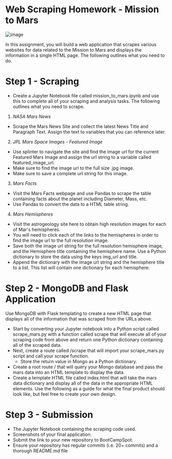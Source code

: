 # Web Scraping Homework - Mission to Mars

![image](https://user-images.githubusercontent.com/79106201/121795350-7701a080-cbd5-11eb-8320-89763c6925c1.png)

In this assignment, you will build a web application that scrapes various websites for data related to the Mission to Mars and displays the information in a single HTML page. The following outlines what you need to do.

# Step 1 - Scraping

- Create a Jupyter Notebook file called mission_to_mars.ipynb and use this to complete all of your scraping and analysis tasks. The following outlines what you need to scrape.

1. *NASA Mars News*

- Scrape the Mars News Site and collect the latest News Title and Paragraph Text. Assign the text to variables that you can reference later.

2. *JPL Mars Space Images - Featured Image*

- Use splinter to navigate the site and find the image url for the current Featured Mars Image and assign the url string to a variable called featured_image_url.
- Make sure to find the image url to the full size .jpg image.
- Make sure to save a complete url string for this image.

3. *Mars Facts*

- Visit the Mars Facts webpage and use Pandas to scrape the table containing facts about the planet including Diameter, Mass, etc.
- Use Pandas to convert the data to a HTML table string.

4. *Mars Hemispheres*

- Visit the astrogeology site here to obtain high resolution images for each of Mar's hemispheres.
- You will need to click each of the links to the hemispheres in order to find the image url to the full resolution image.
- Save both the image url string for the full resolution hemisphere image, and the Hemisphere title containing the hemisphere name. Use a Python dictionary to store the data using the keys img_url and title.
- Append the dictionary with the image url string and the hemisphere title to a list. This list will contain one dictionary for each hemisphere.

# Step 2 - MongoDB and Flask Application

Use MongoDB with Flask templating to create a new HTML page that displays all of the information that was scraped from the URLs above.

- Start by converting your Jupyter notebook into a Python script called scrape_mars.py with a function called scrape that will execute all of your scraping code from above and return one Python dictionary containing all of the scraped data.
- Next, create a route called /scrape that will import your scrape_mars.py script and call your scrape function.
  -   Store the return value in Mongo as a Python dictionary.
- Create a root route / that will query your Mongo database and pass the mars data into an HTML template to display the data.
- Create a template HTML file called index.html that will take the mars data dictionary and display all of the data in the appropriate HTML elements. Use the following as a guide for what the final product should look like, but feel free to create your own design.

# Step 3 - Submission

- The Jupyter Notebook containing the scraping code used.
- Screenshots of your final application.
- Submit the link to your new repository to BootCampSpot.
- Ensure your repository has regular commits (i.e. 20+ commits) and a thorough README.md file
